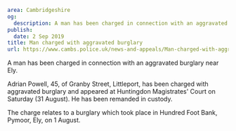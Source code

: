 ```yaml
area: Cambridgeshire
og:
  description: A man has been charged in connection with an aggravated burglary near Ely.
publish:
  date: 2 Sep 2019
title: Man charged with aggravated burglary
url: https://www.cambs.police.uk/news-and-appeals/Man-charged-with-aggravated-burglary-02092019
```

A man has been charged in connection with an aggravated burglary near Ely.

Adrian Powell, 45, of Granby Street, Littleport, has been charged with aggravated burglary and appeared at Huntingdon Magistrates' Court on Saturday (31 August). He has been remanded in custody.

The charge relates to a burglary which took place in Hundred Foot Bank, Pymoor, Ely, on 1 August.
